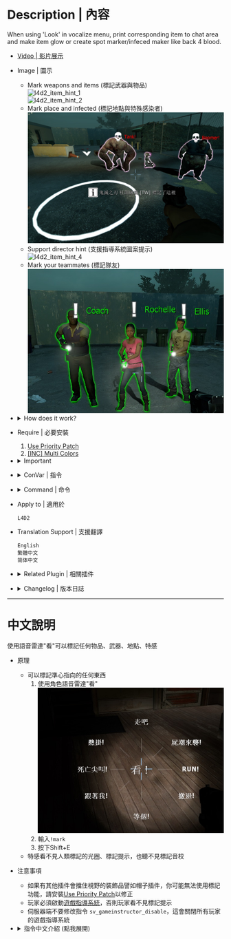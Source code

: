 # Description | 內容
When using 'Look' in vocalize menu, print corresponding item to chat area and make item glow or create spot marker/infeced maker like back 4 blood.

* [Video | 影片展示](https://youtu.be/YkMDgmmoyts)

* Image | 圖示
    * Mark weapons and items (標記武器與物品)
    <br/>![l4d2_item_hint_1](image/l4d2_item_hint_1.jpg)
    <br/>![l4d2_item_hint_2](image/l4d2_item_hint_2.jpg)
    * Mark place and infected (標記地點與特殊感染者)
    <br/>![l4d2_item_hint_3](image/l4d2_item_hint_3.jpg)
    * Support director hint (支援指導系統圖案提示)
    <br/>![l4d2_item_hint_4](image/l4d2_item_hint_4.jpg)
    * Mark your teammates (標記隊友)
    <br/>![l4d2_item_hint_5](image/l4d2_item_hint_5.jpg)

* <details><summary>How does it work?</summary>

    * Mark any weapons, items, infected and spots
        * 'Look' in vocalize menu
        <br/>![l4d2_item_hint_0.jpg](image/l4d2_item_hint_0.jpg)
        * Type```!mark```
        * Press shift+E
    * The infected is unable to mark, unable see the mark and unable to hear the mark sound
</details>

* Require | 必要安裝
    1. [Use Priority Patch](https://forums.alliedmods.net/showthread.php?t=327511)
    2. [[INC] Multi Colors](https://github.com/fbef0102/L4D1_2-Plugins/releases/tag/Multi-Colors)

* <details><summary>Important</summary>

    * Hats and others attaching stuff to players could block the players "use" function, which makes you unable to use 'look' item hint. Install [Use Priority Patch](https://forums.alliedmods.net/showthread.php?t=327511) plugin to fix.
    * Player must Enabled GAME INSTRUCTOR, in ESC -> Options -> Multiplayer, or they can't see the hint
    <br/>![l4d2_item_hint_6.jpg](image/l4d2_item_hint_6.jpg)
    * DO NOT modify convar ```sv_gameinstructor_disable``` this force all clients to disable their game instructors.
</details>

* <details><summary>ConVar | 指令</summary>

    * cfg/sourcemod/l4d2_item_hint.cfg
        * Mark Cvars
            ```php
            // If 1, Player can type !mark cmd to mark
            l4d2_item_hint_cmd "1"

            // If 1, Player can press Shift+E to mark
            l4d2_item_hint_shiftE "1"

            // If 1, Player can use Vocalize "look" to mark
            l4d2_item_hint_vocalize "1"

            // If 1, Player can use mark if get pinned by S.I.
            l4d2_item_hint_mark_capped "1"

            // If 1, Player can use mark if is haning from ledge
            l4d2_item_hint_mark_hanging "1"

            // 為1時，死亡的玩家可以使用標記
            l4d2_item_hint_mark_dead "1"
            ```

        * Item Hint
            ```php
            // Item Glow Color, Three values between 0-255 separated by spaces. (Empty = Disable Item Glow)
            l4d2_item_hint_glow_color "0 255 255"

            // Cold Down Time in seconds a player can use 'Look' Item Hint again.
            l4d2_item_hint_cooldown_time "1.0"

            // How close can a player use 'Look' item hint.
            l4d2_item_hint_use_range "150"

            // Item Hint Sound. (relative to to sound/, Empty = OFF)
            l4d2_item_hint_use_sound "buttons/blip1.wav"

            // Changes how Item Hint displays. (0: Disable, 1:In chat, 2: In Hint Box, 3: In center text)
            l4d2_item_hint_announce_type "1"

            // Item Glow Time.
            l4d2_item_hint_glow_timer "10.0"

            // Item Glow Range.
            l4d2_item_hint_glow_range "800"

            // If 1, Create instructor hint on marked item.
            l4d2_item_instructorhint_enable "1"

            // Instructor hint color on marked item. (If empty, off the item name display)
            l4d2_item_instructorhint_color "0 255 255"

            //Instructor icon name on marked item. (For more icons: https://developer.valvesoftware.com/wiki/Env_instructor_hint)
            l4d2_item_instructorhint_icon "icon_interact"
            ```
            
        * Spot Marker
            ```php
            // Spot Marker Glow Color, Three values between 0-255 separated by spaces. (Empty = Disable Spot Marker)
            l4d2_spot_marker_color "200 200 200"

            // Cold Down Time in seconds a player can use 'Look' Spot Marker again.
            l4d2_spot_marker_cooldown_time "2.5"

            // How far away can a player use 'Look' Spot Marker.
            l4d2_spot_marker_use_range "1800"

            // Spot Marker Sound. (relative to to sound/, Empty = OFF)
            l4d2_spot_marker_use_sound "buttons/blip1.wav"

            // Changes how Spot Marker Hint displays. (0: Disable, 1:In chat, 2: In Hint Box, 3: In center text)
            l4d2_spot_marker_announce_type "0"

            // Spot Marker Duration.
            l4d2_spot_marker_duration "10.0"

            // Spot Marker Sprite model. (Empty=Disable)
            l4d2_spot_marker_sprite_model "materials/vgui/icon_arrow_down.vmt"

            // If 1, Create instructor hint on Spot Marker.
            l4d2_spot_marker_instructorhint_enable "1"

            // Instructor hint color on Spot Marker. (If empty, off the hint text display)
            l4d2_spot_marker_instructorhint_color "200 200 200"

            // Instructor icon name on Spot Marker.
            l4d2_spot_marker_instructorhint_icon "icon_info"
            ```

        * Infected Marker
            ```php
            // Infected Marker Glow Color, Three values between 0-255 separated by spaces. (Empty = Disable Infected Marker)
            l4d2_infected_marker_glow_color "255 120 203"

            // Cold Down Time in seconds a player can use 'Look' Infected Marker again.
            l4d2_infected_marker_cooldown_time "0.25"

            // How far away can a player use 'Look' Infected Marker.
            l4d2_infected_marker_use_range "1800"

            // Infected Marker Sound. (relative to to sound/, Empty = OFF)
            l4d2_infected_marker_use_sound "items/suitchargeok1.wav"

            // Changes how infected marker hint displays. (0: Disable, 1:In chat, 2: In Hint Box, 3: In center text)
            l4d2_infected_marker_announce_type "1"

            // Infected Marker Glow Time.
            l4d2_infected_marker_glow_timer "10.0"

            // Infected Marker Glow Rang
            l4d2_infected_marker_glow_range "2500"

            // If 1, Enable 'Look' Infected Marker on witch.
            l4d2_infected_marker_witch_enable "1"

            // If 1, Create instructor hint on Infected's head if marked.
            l4d2_infected_marker_instructorhint_enable "1"

            // Instructor hint color on Infecfed Marker. (If empty, off the zombie class display)
            l4d2_infected_marker_instructorhint_color "255 0 0"

            // Instructor icon name on Infecfed Marker.
            l4d2_infected_marker_instructorhint_icon "icon_skull"
            ```

        * Survivor Marker
            ```php
            // Survivor Marker Glow Color, Three values between 0-255 separated by spaces. (Empty = Disable Infected Marker)
            l4d2_survivor_marker_glow_color "0 200 0"

            // Cold Down Time in seconds a player can use 'Look' Survivor Marker again.
            l4d2_survivor_marker_cooldown_time "1.0"

            // How far away can a player use 'Look' Survivor Marker.
            l4d2_survivor_marker_use_range "1000"

            // Survivor Marker Sound. (relative to to sound/, Empty = OFF)
            l4d2_survivor_marker_use_sound "player/suit_denydevice.wav"

            // Changes how Survivor marker hint displays. (0: Disable, 1:In chat, 2: In Hint Box, 3: In center text)
            l4d2_survivor_marker_announce_type "1"

            // Survivor Marker Glow Time.
            l4d2_survivor_marker_glow_timer "10.0"

            // Survivor Marker Glow Range
            l4d2_survivor_marker_glow_range "2000"

            // If 1, Create instructor hint on Survivor's head if marked.
            l4d2_survivor_marker_instructorhint_enable "1"

            // Instructor hint color on Survivor Marker. (If empty, off the name display)
            l4d2_survivor_marker_instructorhint_color "0 200 0"

            // Instructor icon name on Survivor Marker.
            l4d2_survivor_marker_instructorhint_icon "icon_alert"
            ```
</details>

* <details><summary>Command | 命令</summary>

    * **Mark item/infected/spot**
        ```php
        sm_mark
        ```
</details>

* Apply to | 適用於
    ```
    L4D2
    ```

* Translation Support | 支援翻譯
    ```
    English
    繁體中文
    简体中文
    ```

* <details><summary>Related Plugin | 相關插件</summary>

	1. [l4d2_infected_hp_hint](https://github.com/fbef0102/Game-Private_Plugin/tree/main/Plugin_%E6%8F%92%E4%BB%B6/Special_Infected_%E7%89%B9%E6%84%9F/l4d2_infected_hp_hint): Display corresponding health value hint of all Special Infected
        * 在特感身上顯示剩餘血量
</details>

* <details><summary>Changelog | 版本日誌</summary>

    * v3.4 (2024-6-18)
        * Player can makr if dead or incapped or get pinned by special infected
        * Update cvars

    * v3.3 (2024-6-17)
        * Compatible with [Attachments API](https://forums.alliedmods.net/showthread.php?t=325651)

    * v3.2 (2024-6-16)
        * Press Shift+E to mark
        * Update cvars

    * v3.1 (2024-6-11)
        * Add Survivor marker, support custom survivor model
        * Update translation

    * v3.0 (2024-3-6)
        * Custom infected model
        * Custom witch model
        * Update translation

    * v2.9 (2024-3-3)
        * Custom melee model
        * Custom ammo model
        * Update translation

    * v2.8 (2024-2-23)
        * Fixed spot maker error

    * v2.7 (2023-3-18)
        * Add spot maker announce

    * v2.6 (2023-3-8)
        * Translation Support

    * v2.5 (2022-12-27)
        * Add MultiColors

    * v2.4 (2022-12-24)
        * Add Command ```sm_mark```, Mark item/infected/spot for people who don't have 'Look' in vocalize menu

    * v2.3 (2022-10-02)
        * [AlliedModders Post](https://forums.alliedmods.net/showpost.php?p=2765332&postcount=30)
        * Add all gun weapons, melee weapons, minigun, ammo and items.
        * Add cooldown.
        * Add Item Glow, everyone can see the item through wall.
        * Add sound.
        * Fixes custom vocalizers that uses SmartLook with capitals.
        * Add Spot Marker, using 'Look' in vocalize menu to mark the area.
        * Add Infected Marker, using 'Look' in vocalize menu to mark the infected.
        * Add Instructor hint, display instructor hint on Spot Marker/Item Hint
        * Marker priority: Infected maker > Item hint > Spot marker

    * v0.2
        * [Original Post by fdxx](https://forums.alliedmods.net/showthread.php?t=333669)
</details>

- - - -
# 中文說明
使用語音雷達"看"可以標記任何物品、武器、地點、特感

* 原理
    * 可以標記準心指向的任何東西
        1. 使用角色語音雷達"看"
        <br/>![zho/l4d2_item_hint_0.jpg](image/zho/l4d2_item_hint_0.jpg)
        2. 輸入```!mark```
        3. 按下Shift+E
    * 特感看不見人類標記的光圈、標記提示，也聽不見標記音校


* 注意事項
    * 如果有其他插件會擋住視野的裝飾品譬如帽子插件，你可能無法使用標記功能，請安裝[Use Priority Patch](https://forums.alliedmods.net/showthread.php?t=327511)以修正
    * 玩家必須啟動[遊戲指導系統](https://github.com/fbef0102/Game-Private_Plugin/tree/main/Tutorial_%E6%95%99%E5%AD%B8%E5%8D%80/Chinese_%E7%B9%81%E9%AB%94%E4%B8%AD%E6%96%87/Game#%E5%95%9F%E5%8B%95%E9%81%8A%E6%88%B2%E6%8C%87%E5%B0%8E%E7%B3%BB%E7%B5%B1)，否則玩家看不見標記提示
    * 伺服器端不要修改指令 ```sv_gameinstructor_disable```，這會關閉所有玩家的遊戲指導系統

* <details><summary>指令中文介紹 (點我展開)</summary>

    * cfg/sourcemod/l4d2_item_hint.cfg
        * 標記指令
            ```php
            // 為1時，玩家可以輸入```!mark```標記
            l4d2_item_hint_cmd "1"

            // 為1時，玩家可以按下Shift+E標記
            l4d2_item_hint_shiftE "1"

            // 為1時，玩家可以用"看"語音標記
            l4d2_item_hint_vocalize "1"

            // 為1時，被特感控制的玩家可以使用標記
            l4d2_item_hint_mark_capped "1"

            // 為1時，掛邊的玩家可以使用標記
            l4d2_item_hint_mark_hanging "1"

            // 為1時，死亡的玩家可以使用標記
            l4d2_item_hint_mark_dead "1"
            ```

        * 物品、武器標記
            ```php
            // 標記的光圈顏色，填入RGB三色 (三個數值介於0~255，需要空格)
            // 空=關閉此標記
            l4d2_item_hint_glow_color "0 255 255"

            // 玩家可以再次標記的時間間隔
            l4d2_item_hint_cooldown_time "1.0"

            // 能標記的距離
            l4d2_item_hint_use_range "150"

            // 標記音效. (路徑相對於sound資料夾, 空 = 無音效)
            l4d2_item_hint_use_sound "buttons/blip1.wav"

            // 標記提示該如何顯示. (0: 不提示, 1: 聊天框, 2: 黑底白字框, 3: 螢幕正中間)
            l4d2_item_hint_announce_type "1"

            // 標記的光圈顯示時間
            l4d2_item_hint_glow_timer "10.0"

            // 標記的光圈可見範圍
            l4d2_item_hint_glow_range "800"

            // 為1時，啟用導演提示
            l4d2_item_instructorhint_enable "1"

            // 導演提示的文字顏色 (空=無文字)
            l4d2_item_instructorhint_color "0 255 255"

            // 導演提示的圖案 (查找更多圖案: https://developer.valvesoftware.com/wiki/Env_instructor_hint)
            l4d2_item_instructorhint_icon "icon_interact"
            ```
            
        * 地點標記
            ```php
            // 標記的光圈顏色，填入RGB三色 (三個數值介於0~255，需要空格)
            // 空=關閉此標記
            l4d2_spot_marker_color "200 200 200"

            // 玩家可以再次標記的時間間隔
            l4d2_spot_marker_cooldown_time "2.5"

            // 能標記的距離
            l4d2_spot_marker_use_range "1800"

            // 標記音效. (路徑相對於sound資料夾, 空 = 無音效)
            l4d2_spot_marker_use_sound "buttons/blip1.wav"

            // 標記提示該如何顯示. (0: 不提示, 1: 聊天框, 2: 黑底白字框, 3: 螢幕正中間)
            l4d2_spot_marker_announce_type "0"

            // 標記的光圈顯示時間
            l4d2_spot_marker_duration "10.0"

            // 標記的中心模型圖案 (空=無中心模型圖案)
            l4d2_spot_marker_sprite_model "materials/vgui/icon_arrow_down.vmt"

            // 為1時，啟用導演提示
            l4d2_spot_marker_instructorhint_enable "1"

            // 導演提示的文字顏色 (空=無文字)
            l4d2_spot_marker_instructorhint_color "200 200 200"

            // 導演提示的圖案 
            l4d2_spot_marker_instructorhint_icon "icon_info"
            ```

        * 特感標記
            ```php
            // 特感標記的光圈顏色，填入RGB三色 (三個數值介於0~255，需要空格)
            // 空=關閉此標記
            l4d2_infected_marker_glow_color "255 120 203"

            // 玩家可以再次標記特感的時間間隔
            l4d2_infected_marker_cooldown_time "0.25"

            // 能標記特感的距離
            l4d2_infected_marker_use_range "1800"

            // 標記音效. (路徑相對於sound資料夾, 空 = 無音效)
            l4d2_infected_marker_use_sound "items/suitchargeok1.wav"

            // 標記提示該如何顯示. (0: 不提示, 1: 聊天框, 2: 黑底白字框, 3: 螢幕正中間)
            l4d2_infected_marker_announce_type "1"

            // 標記的光圈顯示時間
            l4d2_infected_marker_glow_timer "10.0"

            // 標記的光圈可見範圍
            l4d2_infected_marker_glow_range "2500"

            // 為1時，也可以標記Witch
            l4d2_infected_marker_witch_enable "1"

            // 為1時，啟用導演提示
            l4d2_infected_marker_instructorhint_enable "1"

            // 導演提示的特感名稱顏色 (空=無特感名稱)
            l4d2_infected_marker_instructorhint_color "255 0 0"

            // 導演提示的圖案 (查找更多圖案: https://developer.valvesoftware.com/wiki/Env_instructor_hint)
            l4d2_infected_marker_instructorhint_icon "icon_skull"
            ```

        * 標記隊友
            ```php
            // 標記隊友的光圈顏色，填入RGB三色 (三個數值介於0~255，需要空格)
            // 空=關閉此標記
            l4d2_survivor_marker_glow_color "0 200 0"

            // 玩家可以再次標記隊友的時間間隔
            l4d2_survivor_marker_cooldown_time "1.0"

            // 能標記隊友的距離
            l4d2_survivor_marker_use_range "1000"

            // 標記音效. (路徑相對於sound資料夾, 空 = 無音效)
            l4d2_survivor_marker_use_sound "player/suit_denydevice.wav"

            // 標記提示該如何顯示. (0: 不提示, 1: 聊天框, 2: 黑底白字框, 3: 螢幕正中間)
            l4d2_survivor_marker_announce_type "1"

            // 標記的光圈顯示時間
            l4d2_survivor_marker_glow_timer "10.0"

            // 標記的光圈可見範圍
            l4d2_survivor_marker_glow_range "2000"

            // 為1時，啟用導演提示
            l4d2_survivor_marker_instructorhint_enable "1"

            // 導演提示的隊友名稱顏色 (空=無隊友名稱)
            l4d2_survivor_marker_instructorhint_color "0 200 0"

            // 導演提示的圖案 
            l4d2_survivor_marker_instructorhint_icon "icon_alert"
            ```
</details>

